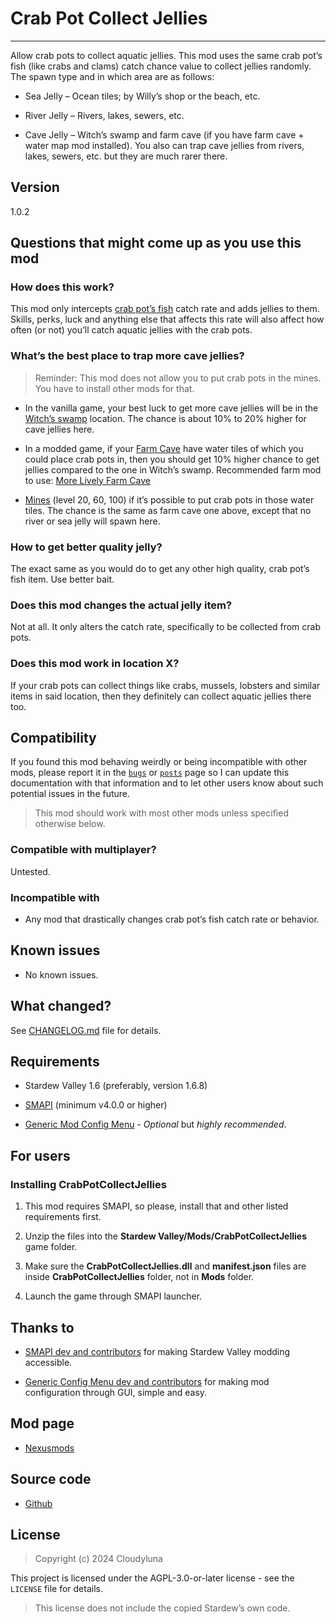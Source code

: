 # Crab Pot Collect Jellies

------------------------------------------------------------------------

Allow crab pots to collect aquatic jellies. This mod uses the same crab
pot’s fish (like crabs and clams) catch chance value to collect jellies
randomly. The spawn type and in which area are as follows:

- Sea Jelly – Ocean tiles; by Willy’s shop or the beach, etc.

- River Jelly – Rivers, lakes, sewers, etc.

- Cave Jelly – Witch’s swamp and farm cave (if you have farm cave +
  water map mod installed). You also can trap cave jellies from rivers,
  lakes, sewers, etc. but they are much rarer there.

## Version

1.0.2

## Questions that might come up as you use this mod

### How does this work?

This mod only intercepts [crab pot’s
fish](https://stardewvalleywiki.com/Fish#Crab_Pot_Fish) catch rate and
adds jellies to them. Skills, perks, luck and anything else that affects
this rate will also affect how often (or not) you’ll catch aquatic
jellies with the crab pots.

### What’s the best place to trap more cave jellies?

> Reminder: This mod does not allow you to put crab pots in the mines.
> You have to install other mods for that.

- In the vanilla game, your best luck to get more cave jellies will be
  in the [Witch’s swamp](https://stardewvalleywiki.com/Witch%27s_Swamp)
  location. The chance is about 10% to 20% higher for cave jellies here.

- In a modded game, if your [Farm
  Cave](https://stardewvalleywiki.com/The_Cave) have water tiles of
  which you could place crab pots in, then you should get 10% higher
  chance to get jellies compared to the one in Witch’s swamp.
  Recommended farm mod to use: [More Lively Farm
  Cave](https://www.nexusmods.com/stardewvalley/mods/23190)

- [Mines](https://stardewvalleywiki.com/Mines) (level 20, 60, 100) if
  it’s possible to put crab pots in those water tiles. The chance is the
  same as farm cave one above, except that no river or sea jelly will
  spawn here.

### How to get better quality jelly?

The exact same as you would do to get any other high quality, crab pot’s
fish item. Use better bait.

### Does this mod changes the actual jelly item?

Not at all. It only alters the catch rate, specifically to be collected
from crab pots.

### Does this mod work in location X?

If your crab pots can collect things like crabs, mussels, lobsters and
similar items in said location, then they definitely can collect aquatic
jellies there too.

## Compatibility

If you found this mod behaving weirdly or being incompatible with other
mods, please report it in the
[`bugs`](https://www.nexusmods.com/stardewvalley/mods/27358?tab=bugs) or
[`posts`](https://www.nexusmods.com/stardewvalley/mods/27358?tab=posts)
page so I can update this documentation with that information and to let
other users know about such potential issues in the future.

> This mod should work with most other mods unless specified otherwise
> below.

### Compatible with multiplayer?

Untested.

### Incompatible with

- Any mod that drastically changes crab pot’s fish catch rate or
  behavior.

## Known issues

- No known issues.

## What changed?

See
[CHANGELOG.md](https://github.com/cloudyluna/StardewValleyMods/tree/main/CrabPotCollectJellies/CHANGELOG.md)
file for details.

## Requirements

- Stardew Valley 1.6 (preferably, version 1.6.8)

- [SMAPI](https://www.nexusmods.com/stardewvalley/mods/2400) (minimum
  v4.0.0 or higher)

- [Generic Mod Config
  Menu](https://www.nexusmods.com/stardewvalley/mods/5098) - *Optional*
  but *highly recommended*.

## For users

### Installing CrabPotCollectJellies

1.  This mod requires SMAPI, so please, install that and other listed
    requirements first.

2.  Unzip the files into the **Stardew
    Valley/Mods/CrabPotCollectJellies** game folder.

3.  Make sure the **CrabPotCollectJellies.dll** and **manifest.json**
    files are inside **CrabPotCollectJellies** folder, not in **Mods**
    folder.

4.  Launch the game through SMAPI launcher.

## Thanks to

- [SMAPI dev and contributors](https://github.com/Pathoschild/SMAPI) for
  making Stardew Valley modding accessible.

- [Generic Config Menu dev and
  contributors](https://www.nexusmods.com/stardewvalley/mods/5098) for
  making mod configuration through GUI, simple and easy.

## Mod page

- [Nexusmods](https://www.nexusmods.com/stardewvalley/mods/27358)

## Source code

- [Github](https://github.com/cloudyluna/StardewValleyMods/tree/main/CrabPotCollectJellies)

## License

> Copyright (c) 2024 Cloudyluna

This project is licensed under the AGPL-3.0-or-later license - see the
`LICENSE` file for details.

> This license does not include the copied Stardew’s own code.
